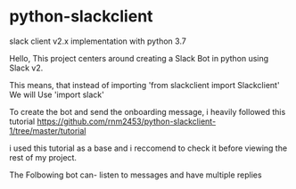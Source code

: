 # python-slackclient
slack client v2.x implementation with python 3.7

Hello, This project centers around creating a Slack Bot in python using Slack v2.

This means, that instead of importing 'from slackclient import Slackclient'
We will Use 'import slack'

To create the bot and send the onboarding message, i heavily followed this tutorial
  https://github.com/rnm2453/python-slackclient-1/tree/master/tutorial
  
i used this tutorial as a base and i reccomend to check it before viewing the rest of my project.

The Folbowing bot can-
  listen to messages and have multiple replies
